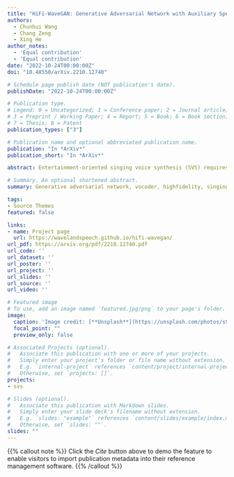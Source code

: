 ```yaml
---
title: "HiFi-WaveGAN: Generative Adversarial Network with Auxiliary Spectrogram-Phase Loss for High-Fidelity Singing Voice Generation"
authors:
  - Chunhui Wang
  - Chang Zeng
  - Xing He
author_notes:
  - 'Equal contribution'
  - 'Equal contribution'
date: "2022-10-24T00:00:00Z"
doi: "10.48550/arXiv.2210.12740"

# Schedule page publish date (NOT publication's date).
publishDate: "2022-10-24T00:00:00Z"

# Publication type.
# Legend: 0 = Uncategorized; 1 = Conference paper; 2 = Journal article;
# 3 = Preprint / Working Paper; 4 = Report; 5 = Book; 6 = Book section;
# 7 = Thesis; 8 = Patent
publication_types: ["3"]

# Publication name and optional abbreviated publication name.
publication: "In *ArXiv*"
publication_short: "In *ArXiv*"

abstract: Entertainment-oriented singing voice synthesis (SVS) requires a vocoder to generate high-fidelity (e.g. 48kHz) audio. However, most text-to-speech (TTS) vocoders cannot work well in this scenario even if the neural vocoder for TTS has achieved significant progress. In this paper, we propose HiFi-WaveGAN which is designed for synthesizing the 48kHz high-quality singing voices from the full-band mel-spectrogram in real-time. Specifically, it consists of a generator improved from WaveNet, a multi-period discriminator same to HiFiGAN, and a multi-resolution spectrogram discriminator borrowed from UnivNet. To better reconstruct the high-frequency part from the full-band mel-spectrogram, we design a novel auxiliary spectrogram-phase loss to train the neural network, which can also accelerate the training process. The experimental result shows that our proposed HiFi-WaveGAN significantly outperforms other neural vocoders such as Parallel WaveGAN (PWG) and HiFiGAN in the mean opinion score (MOS) metric for the 48kHz SVS task. And a comparative study of HiFi-WaveGAN with/without phase loss term proves that phase loss indeed improves the training speed. Besides, we also compare the spectrogram generated by our HiFi-WaveGAN and PWG, which shows our HiFi-WaveGAN has a more powerful ability to model the high-frequency parts.

# Summary. An optional shortened abstract.
summary: Generative adversarial network, vocoder, highfidelity, singing voice generation.

tags:
- Source Themes
featured: false

links:
- name: Project page
  url: https://wavelandspeech.github.io/hifi-wavegan/
url_pdf: https://arxiv.org/pdf/2210.12740.pdf
url_code: ''
url_dataset: ''
url_poster: ''
url_project: ''
url_slides: ''
url_source: ''
url_video: ''

# Featured image
# To use, add an image named `featured.jpg/png` to your page's folder. 
image:
  caption: 'Image credit: [**Unsplash**](https://unsplash.com/photos/s9CC2SKySJM)'
  focal_point: ""
  preview_only: false

# Associated Projects (optional).
#   Associate this publication with one or more of your projects.
#   Simply enter your project's folder or file name without extension.
#   E.g. `internal-project` references `content/project/internal-project/index.md`.
#   Otherwise, set `projects: []`.
projects:
- svs

# Slides (optional).
#   Associate this publication with Markdown slides.
#   Simply enter your slide deck's filename without extension.
#   E.g. `slides: "example"` references `content/slides/example/index.md`.
#   Otherwise, set `slides: ""`.
slides: ""
---
```


{{% callout note %}}
Click the _Cite_ button above to demo the feature to enable visitors to import publication metadata into their reference management software.
{{% /callout %}}

<!-- Supplementary notes can be added here, including [code, math, and images](https://wowchemy.com/docs/writing-markdown-latex/). -->
